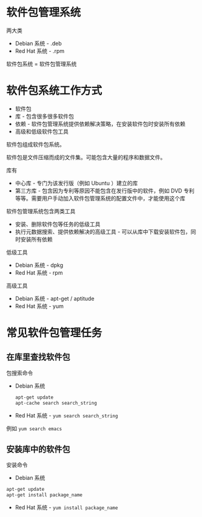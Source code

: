 # 软件包管理系统

两大类
* Debian 系统 - .deb
* Red Hat 系统 - .rpm

软件包系统 = 软件包管理系统

# 软件包系统工作方式

- 软件包
- 库 - 包含很多很多软件包
- 依赖 - 软件包管理系统提供依赖解决策略，在安装软件包时安装所有依赖
- 高级和低级软件包工具

软件包组成软件包系统。

软件包是文件压缩而成的文件集。可能包含大量的程序和数据文件。

库有
- 中心库 - 专门为该发行版（例如 Ubuntu ）建立的库
- 第三方库 - 包含因为专利等原因不能包含在发行版中的软件，例如 DVD 专利等等。需要用户手动加入软件包管理系统的配置文件中，才能使用这个库


软件包管理系统包含两类工具
- 安装、删除软件包等任务的低级工具
- 执行元数据搜索、提供依赖解决的高级工具 - 可以从库中下载安装软件包，同时安装所有依赖

低级工具
- Debian 系统 - dpkg
- Red Hat 系统 - rpm

高级工具
- Debian 系统 - apt-get / aptitude
- Red Hat 系统 - yum


# 常见软件包管理任务

## 在库里查找软件包

包搜索命令
- Debian 系统
    ```bash
    apt-get update
    apt-cache search search_string
    ```
- Red Hat 系统 - `yum search search_string`

例如 `yum search emacs`


## 安装库中的软件包

安装命令
- Debian 系统
```bash
apt-get update
apt-get install package_name
```
- Red Hat 系统 - `yum install package_name`


